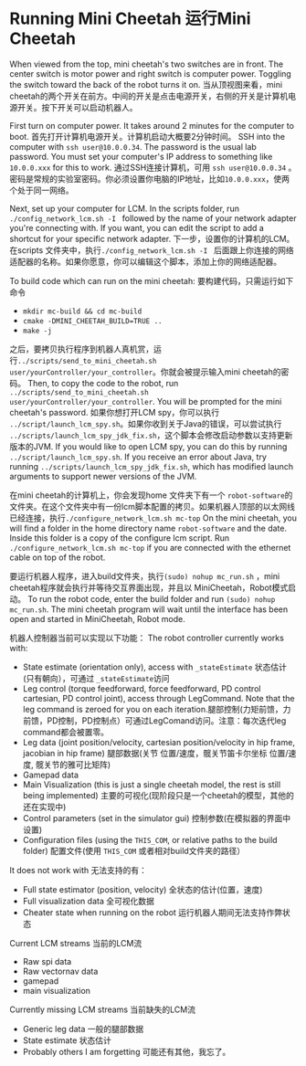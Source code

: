 # Running Mini Cheetah 运行Mini CheetahWhen viewed from the top, mini cheetah's two switches are in front.  The center switch is motor power and right switch is computer power.  Toggling the switch toward the back of the robot turns it on.当从顶视图来看，mini cheetah的两个开关在前方。中间的开关是点击电源开关，右侧的开关是计算机电源开关。按下开关可以启动机器人。First turn on computer power.  It takes around 2 minutes for the computer to boot.首先打开计算机电源开关。计算机启动大概要2分钟时间。SSH into the computer with `ssh user@10.0.0.34`.  The password is the usual lab password.  You must set your computer's IP address to something like `10.0.0.xxx` for this to work.通过SSH连接计算机，可用  `ssh user@10.0.0.34` 。密码是常规的实验室密码。你必须设置你电脑的IP地址，比如`10.0.0.xxx`，使两个处于同一网络。Next, set up your computer for LCM.  In the scripts folder, run `./config_network_lcm.sh -I ` followed by the name of your network adapter you're connecting with.  If you want, you can edit the script to add a shortcut for your specific network adapter.下一步，设置你的计算机的LCM。在scripts 文件夹中，执行`./config_network_lcm.sh -I ` 后面跟上你连接的网络适配器的名称。如果你愿意，你可以编辑这个脚本，添加上你的网络适配器。To build code which can run on the mini cheetah: 要构建代码，只需运行如下命令- `mkdir mc-build && cd mc-build`- `cmake -DMINI_CHEETAH_BUILD=TRUE ..`- `make -j`之后，要拷贝执行程序到机器人真机赏，运行`../scripts/send_to_mini_cheetah.sh user/yourController/your_controller`。你就会被提示输入mini cheetah的密码。Then, to copy the code to the robot, run `../scripts/send_to_mini_cheetah.sh user/yourController/your_controller`.  You will be prompted for the mini cheetah's password.如果你想打开LCM spy，你可以执行 `../script/launch_lcm_spy.sh`。如果你收到关于Java的错误，可以尝试执行 `../scripts/launch_lcm_spy_jdk_fix.sh`，这个脚本会修改启动参数以支持更新版本的JVM.If you would like to open LCM spy, you can do this by running `../script/launch_lcm_spy.sh`.  If you receive an error about Java, try running `../scripts/launch_lcm_spy_jdk_fix.sh`, which has modified launch arguments to support newer versions of the JVM.在mini cheetah的计算机上，你会发现home 文件夹下有一个 `robot-software`的文件夹。在这个文件夹中有一份lcm脚本配置的拷贝。如果机器人顶部的以太网线已经连接，执行`./configure_network_lcm.sh mc-top`On the mini cheetah, you will find a folder in the home directory name `robot-software` and the date.  Inside this folder is a copy of the configure lcm script.  Run `./configure_network_lcm.sh mc-top` if you are connected with the ethernet cable on top of the robot.要运行机器人程序，进入build文件夹，执行`(sudo) nohup mc_run.sh` ，mini cheetah程序就会执行并等待交互界面出现，并且以 MiniCheetah，Robot模式启动。To run the robot code, enter the build folder and run `(sudo) nohup mc_run.sh`.  The mini cheetah program will wait until the interface has been open and started in MiniCheetah, Robot mode.机器人控制器当前可以实现以下功能：The robot controller currently works with:- State estimate (orientation only), access with `_stateEstimate`  状态估计(只有朝向），可通过 `_stateEstimate`访问- Leg control (torque feedforward, force feedforward, PD control cartesian, PD control joint), access through LegCommand.  Note that the leg command is zeroed for you on each iteration.腿部控制(力矩前馈，力前馈，PD控制，PD控制点）可通过LegComand访问。注意：每次迭代leg command都会被置零。- Leg data (joint position/velocity, cartesian position/velocity in hip frame, jacobian in hip frame) 腿部数据(关节 位置/速度，髋关节笛卡尔坐标 位置/速度, 髋关节的雅可比矩阵)- Gamepad data - Main Visualization (this is just a single cheetah model, the rest is still being implemented)  主要的可视化(现阶段只是一个cheetah的模型，其他的还在实现中)- Control parameters (set in the simulator gui)  控制参数(在模拟器的界面中设置)- Configuration files (using the `THIS_COM`, or relative paths to the build folder)  配置文件(使用 `THIS_COM` 或者相对build文件夹的路径）It does not work with 无法支持的有：- Full state estimator (position, velocity) 全状态的估计(位置，速度)- Full visualization data  全可视化数据- Cheater state when running on the robot 运行机器人期间无法支持作弊状态Current LCM streams  当前的LCM流- Raw spi data  - Raw vectornav data- gamepad- main visualizationCurrently missing LCM streams  当前缺失的LCM流- Generic leg data  一般的腿部数据- State estimate    状态估计- Probably others I am forgetting  可能还有其他，我忘了。